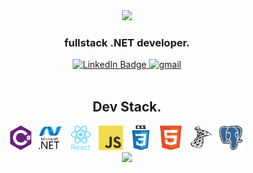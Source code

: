 <div id="Header" align="center">
<img src="https://user-images.githubusercontent.com/115810719/235109585-dbdb69ac-8865-449a-a153-7e3500abcc06.png"/>  
    <h3>fullstack .NET developer.</h3>
     <a href="https://www.linkedin.com/in/leo-st%C3%A5lenhag-a58a31253/">
<img src="https://img.shields.io/badge/LinkedIn-blue?style=for-the-badge&logo=linkedin&logoColor=white" alt="LinkedIn Badge"/> 
<img src="https://img.shields.io/badge/MailMe-red?style=for-the-badge&logo=gmail&logoColor=white" alt="gmail"/> 
    </a>
    <br>
 <img src="https://komarev.com/ghpvc/?username=your-github-l-stal&style=flat-square&color=orange" alt=""/>
  <h2>Dev Stack.</h2>
  <img src="https://github.com/devicons/devicon/blob/master/icons/csharp/csharp-plain.svg" title="C#" alt="CSharp" width="40" height="40"/>&nbsp;
  <img src="https://github.com/devicons/devicon/blob/master/icons/dot-net/dot-net-original-wordmark.svg" title=".NET" alt=".NET" width="40" height="40"/>&nbsp;
  <img src="https://github.com/devicons/devicon/blob/master/icons/react/react-original-wordmark.svg" title="React" alt="React" width="40" height="40"/>&nbsp;
  <img src="https://github.com/devicons/devicon/blob/master/icons/javascript/javascript-original.svg" title="JavaScript" alt="JavaScript" width="40" height="40"/>&nbsp;
  <img src="https://github.com/devicons/devicon/blob/master/icons/css3/css3-original-wordmark.svg" title="CSS" alt="CSS" width="40" height="40"/>&nbsp;
  <img src="https://github.com/devicons/devicon/blob/master/icons/html5/html5-original.svg" title="HTML" alt="HTML" width="40" height="40"/>&nbsp;
  <img src="https://github.com/devicons/devicon/blob/master/icons/microsoftsqlserver/microsoftsqlserver-plain.svg" title="MSSMS" alt="MSSMS" width="40" height="40"/>&nbsp;
    <img src="https://github.com/devicons/devicon/blob/master/icons/postgresql/postgresql-original.svg" title="PGSQL" alt="PGSQL" width="40" height="40"/>&nbsp;
    </div>
  <div id="stats" align="center">
<picture>
<source
  srcset="https://github-readme-stats.vercel.app/api?username=L-stal&show_icons=true&theme=dark"
  media="(prefers-color-scheme: dark)"
/>
<source
  srcset="https://github-readme-stats.vercel.app/api?username=L-stal&show_icons=true"
  media="(prefers-color-scheme: light), (prefers-color-scheme: no-preference)"
/>
<img src="https://github-readme-stats.vercel.app/api?username=L-stal&show_icons=true" />
</picture>
  </div>






